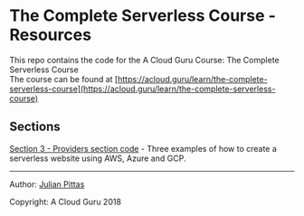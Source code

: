 # The Complete Serverless Course - Resources
This repo contains the code for the A Cloud Guru Course: The Complete Serverless Course<br />
The course can be found at [https://acloud.guru/learn/the-complete-serverless-course](https://acloud.guru/learn/the-complete-serverless-course)


## Sections
[Section 3 - Providers section code](./section-3) - Three examples of how to create a serverless website using AWS, Azure and GCP.

<hr>

Author: [Julian Pittas](https://twitter.com/julianpitt)

Copyright: A Cloud Guru 2018
